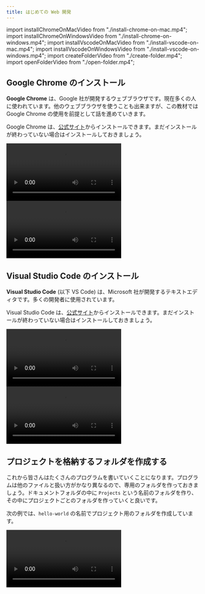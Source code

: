 ```yaml
---
title: はじめての Web 開発
---
```


import installChromeOnMacVideo from "./install-chrome-on-mac.mp4";
import installChromeOnWindowsVideo from "./install-chrome-on-windows.mp4";
import installVscodeOnMacVideo from "./install-vscode-on-mac.mp4";
import installVscodeOnWindowsVideo from "./install-vscode-on-windows.mp4";
import createFolderVideo from "./create-folder.mp4";
import openFolderVideo from "./open-folder.mp4";

## Google Chrome のインストール

**Google Chrome** は、Google 社が開発するウェブブラウザです。現在多くの人に使われています。他のウェブブラウザを使うことも出来ますが、この教材では Google Chrome の使用を前提として話を進めていきます。

Google Chrome は、[公式サイト](https://www.google.com/intl/ja_jp/chrome/)からインストールできます。まだインストールが終わっていない場合はインストールしておきましょう。

<Tabs groupId="os">
  <TabItem value="mac" label="macOS">

<video src={installChromeOnMacVideo} controls />

  </TabItem>
  <TabItem value="win" label="Windows">

<video src={installChromeOnWindowsVideo} controls />

  </TabItem>
</Tabs>

## Visual Studio Code のインストール

**Visual Studio Code** (以下 VS Code) は、Microsoft 社が開発するテキストエディタです。多くの開発者に使用されています。

Visual Studio Code は、[公式サイト](https://code.visualstudio.com)からインストールできます。まだインストールが終わっていない場合はインストールしておきましょう。

<Tabs groupId="os">
  <TabItem value="mac" label="macOS">

<video src={installVscodeOnMacVideo} controls />

  </TabItem>
  <TabItem value="win" label="Windows">

<video src={installVscodeOnWindowsVideo} controls />

  </TabItem>
</Tabs>

## プロジェクトを格納するフォルダを作成する

これから皆さんはたくさんのプログラムを書いていくことになります。プログラムは他のファイルと扱い方がかなり異なるので、専用のフォルダを作っておきましょう。ドキュメントフォルダの中に `Projects` という名前のフォルダを作り、その中にプロジェクトごとのフォルダを作っていくと良いです。

次の例では、`hello-world` の名前でプロジェクト用のフォルダを作成しています。

<video src={createFolderVideo} controls />

## Visual Studio Code でプロジェクトフォルダを開く

`File` メニューから `Open Folder...` をクリックして、先ほど作成したフォルダを VS Code で開きます。

<video src={openFolderVideo} controls />

:::info

最初にフォルダを開いたとき、`Do you trust the authors of the files in this folder?` と聞かれるのは、インターネットからダウンロードした悪意のあるフォルダを VS Code で開いたとき、VS Code によって勝手に実行されてしまうのを防ぐためです。自分で作成したフォルダの場合は問題ありません。

:::
